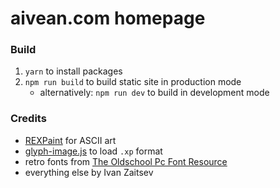 # aivean.com homepage


### Build

1. `yarn` to install packages
2. `npm run build` to build static site in production mode
    * alternatively: `npm run dev` to build in development mode


### Credits

* [REXPaint](https://www.gridsagegames.com/rexpaint/) for ASCII art
* [glyph-image.js](https://gist.github.com/Dominus-Sicarum/8ed5354e65c36d0910819b1d32087652) to load `.xp` format
* retro fonts from [The Oldschool Pc Font Resource](https://int10h.org/oldschool-pc-fonts/)
* everything else by Ivan Zaitsev
